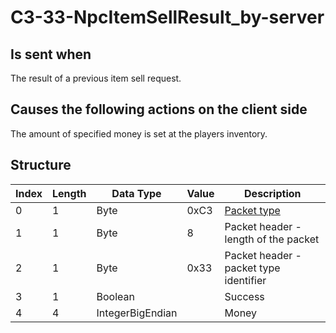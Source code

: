 # C3-33-NpcItemSellResult_by-server

## Is sent when

The result of a previous item sell request.

## Causes the following actions on the client side

The amount of specified money is set at the players inventory.

## Structure

| Index | Length | Data Type | Value | Description |
|-------|--------|-----------|-------|-------------|
| 0 | 1 |   Byte   | 0xC3  | [Packet type](PacketTypes.md) |
| 1 | 1 |    Byte   |   8   | Packet header - length of the packet |
| 2 | 1 |    Byte   | 0x33  | Packet header - packet type identifier |
| 3 | 1 | Boolean |  | Success |
| 4 | 4 | IntegerBigEndian |  | Money |